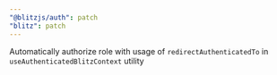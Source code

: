 ```yaml
---
"@blitzjs/auth": patch
"blitz": patch
---
```


Automatically authorize role with usage of `redirectAuthenticatedTo` in `useAuthenticatedBlitzContext` utility
